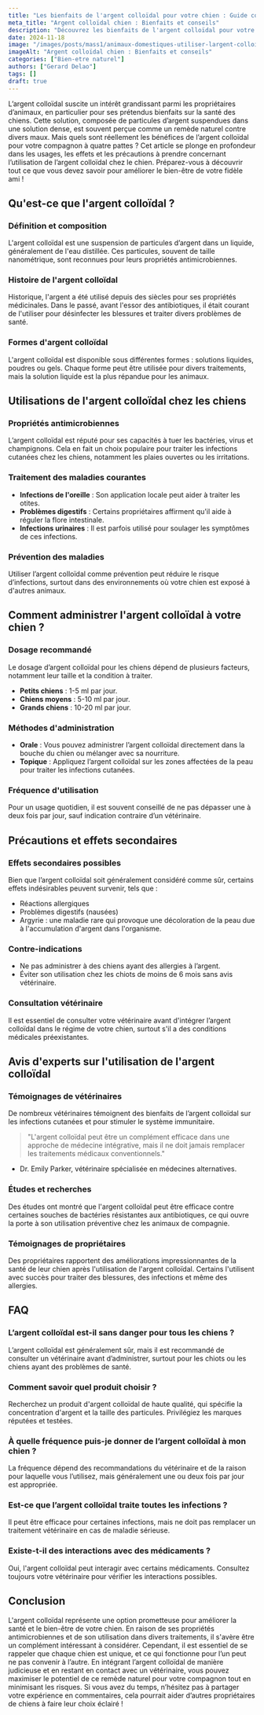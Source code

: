 ```yaml
---
title: "Les bienfaits de l'argent colloïdal pour votre chien : Guide complet"
meta_title: "Argent colloïdal chien : Bienfaits et conseils"
description: "Découvrez les bienfaits de l'argent colloïdal pour votre chien, son utilisation, ses effets et les précautions à prendre."
date: 2024-11-18
image: "/images/posts/mass1/animaux-domestiques-utiliser-largent-colloidal-chez-le-chien-et-le-chat.webp"
imageAlt: "Argent colloïdal chien : Bienfaits et conseils"
categories: ["Bien-etre naturel"]
authors: ["Gerard Delao"]
tags: []
draft: true
---
```


L’argent colloïdal suscite un intérêt grandissant parmi les propriétaires d’animaux, en particulier pour ses prétendus bienfaits sur la santé des chiens. Cette solution, composée de particules d’argent suspendues dans une solution dense, est souvent perçue comme un remède naturel contre divers maux. Mais quels sont réellement les bénéfices de l’argent colloïdal pour votre compagnon à quatre pattes ? Cet article se plonge en profondeur dans les usages, les effets et les précautions à prendre concernant l’utilisation de l’argent colloïdal chez le chien. Préparez-vous à découvrir tout ce que vous devez savoir pour améliorer le bien-être de votre fidèle ami !

## Qu'est-ce que l'argent colloïdal ?

### Définition et composition

L'argent colloïdal est une suspension de particules d’argent dans un liquide, généralement de l'eau distillée. Ces particules, souvent de taille nanométrique, sont reconnues pour leurs propriétés antimicrobiennes.

### Histoire de l'argent colloïdal

Historique, l'argent a été utilisé depuis des siècles pour ses propriétés médicinales. Dans le passé, avant l'essor des antibiotiques, il était courant de l'utiliser pour désinfecter les blessures et traiter divers problèmes de santé.

### Formes d'argent colloïdal

L'argent colloïdal est disponible sous différentes formes : solutions liquides, poudres ou gels. Chaque forme peut être utilisée pour divers traitements, mais la solution liquide est la plus répandue pour les animaux.

## Utilisations de l'argent colloïdal chez les chiens

### Propriétés antimicrobiennes

L’argent colloïdal est réputé pour ses capacités à tuer les bactéries, virus et champignons. Cela en fait un choix populaire pour traiter les infections cutanées chez les chiens, notamment les plaies ouvertes ou les irritations.

### Traitement des maladies courantes

- **Infections de l'oreille** : Son application locale peut aider à traiter les otites.
- **Problèmes digestifs** : Certains propriétaires affirment qu'il aide à réguler la flore intestinale.
- **Infections urinaires** : Il est parfois utilisé pour soulager les symptômes de ces infections.

### Prévention des maladies

Utiliser l’argent colloïdal comme prévention peut réduire le risque d’infections, surtout dans des environnements où votre chien est exposé à d'autres animaux.

## Comment administrer l'argent colloïdal à votre chien ?

### Dosage recommandé

Le dosage d’argent colloïdal pour les chiens dépend de plusieurs facteurs, notamment leur taille et la condition à traiter. 
- **Petits chiens** : 1-5 ml par jour.
- **Chiens moyens** : 5-10 ml par jour.
- **Grands chiens** : 10-20 ml par jour.

### Méthodes d'administration

- **Orale** : Vous pouvez administrer l’argent colloïdal directement dans la bouche du chien ou mélanger avec sa nourriture.
- **Topique** : Appliquez l’argent colloïdal sur les zones affectées de la peau pour traiter les infections cutanées.

### Fréquence d'utilisation

Pour un usage quotidien, il est souvent conseillé de ne pas dépasser une à deux fois par jour, sauf indication contraire d’un vétérinaire.

## Précautions et effets secondaires

### Effets secondaires possibles

Bien que l’argent colloïdal soit généralement considéré comme sûr, certains effets indésirables peuvent survenir, tels que :
- Réactions allergiques
- Problèmes digestifs (nausées)
- Argyrie : une maladie rare qui provoque une décoloration de la peau due à l'accumulation d'argent dans l'organisme.

### Contre-indications

- Ne pas administrer à des chiens ayant des allergies à l’argent.
- Éviter son utilisation chez les chiots de moins de 6 mois sans avis vétérinaire.

### Consultation vétérinaire

Il est essentiel de consulter votre vétérinaire avant d'intégrer l’argent colloïdal dans le régime de votre chien, surtout s'il a des conditions médicales préexistantes.

## Avis d'experts sur l'utilisation de l'argent colloïdal

### Témoignages de vétérinaires

De nombreux vétérinaires témoignent des bienfaits de l’argent colloïdal sur les infections cutanées et pour stimuler le système immunitaire. 

> "L'argent colloïdal peut être un complément efficace dans une approche de médecine intégrative, mais il ne doit jamais remplacer les traitements médicaux conventionnels." 
- Dr. Emily Parker, vétérinaire spécialisée en médecines alternatives.

### Études et recherches

Des études ont montré que l'argent colloïdal peut être efficace contre certaines souches de bactéries résistantes aux antibiotiques, ce qui ouvre la porte à son utilisation préventive chez les animaux de compagnie.

### Témoignages de propriétaires

Des propriétaires rapportent des améliorations impressionnantes de la santé de leur chien après l'utilisation de l'argent colloïdal. Certains l'utilisent avec succès pour traiter des blessures, des infections et même des allergies.

## FAQ

### L’argent colloïdal est-il sans danger pour tous les chiens ?

L’argent colloïdal est généralement sûr, mais il est recommandé de consulter un vétérinaire avant d’administrer, surtout pour les chiots ou les chiens ayant des problèmes de santé.

### Comment savoir quel produit choisir ?

Recherchez un produit d'argent colloïdal de haute qualité, qui spécifie la concentration d'argent et la taille des particules. Privilégiez les marques réputées et testées.

### À quelle fréquence puis-je donner de l’argent colloïdal à mon chien ?

La fréquence dépend des recommandations du vétérinaire et de la raison pour laquelle vous l’utilisez, mais généralement une ou deux fois par jour est appropriée.

### Est-ce que l’argent colloïdal traite toutes les infections ?

Il peut être efficace pour certaines infections, mais ne doit pas remplacer un traitement vétérinaire en cas de maladie sérieuse.

### Existe-t-il des interactions avec des médicaments ?

Oui, l'argent colloïdal peut interagir avec certains médicaments. Consultez toujours votre vétérinaire pour vérifier les interactions possibles.

## Conclusion

L'argent colloïdal représente une option prometteuse pour améliorer la santé et le bien-être de votre chien. En raison de ses propriétés antimicrobiennes et de son utilisation dans divers traitements, il s'avère être un complément intéressant à considérer. Cependant, il est essentiel de se rappeler que chaque chien est unique, et ce qui fonctionne pour l’un peut ne pas convenir à l’autre. En intégrant l’argent colloïdal de manière judicieuse et en restant en contact avec un vétérinaire, vous pouvez maximiser le potentiel de ce remède naturel pour votre compagnon tout en minimisant les risques. Si vous avez du temps, n’hésitez pas à partager votre expérience en commentaires, cela pourrait aider d’autres propriétaires de chiens à faire leur choix éclairé !

